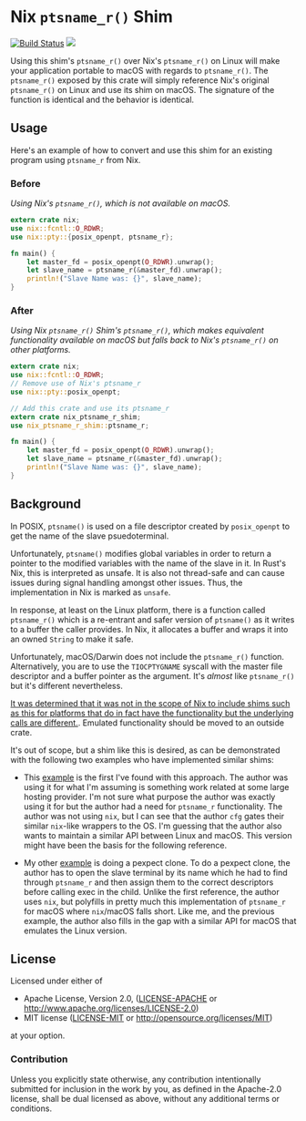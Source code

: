 # Nix `ptsname_r()` Shim

[![Build Status](https://travis-ci.org/Mobivity/nix-ptsname_r-shim.svg?branch=master)](https://travis-ci.org/Mobivity/nix-ptsname_r-shim)
[![](https://meritbadge.herokuapp.com/nix-ptsname_r-shim)](https://crates.io/crates/nix-ptsname_r-shim)

Using this shim's `ptsname_r()` over Nix's `ptsname_r()` on Linux will make your application portable to macOS with regards to `ptsname_r()`. The `ptsname_r()` exposed by this crate will simply reference Nix's original `ptsname_r()` on Linux and use its shim on macOS. The signature of the function is identical and the behavior is identical.

## Usage

Here's an example of how to convert and use this shim for an existing program using `ptsname_r` from Nix.

### Before

*Using Nix's `ptsname_r()`, which is not available on macOS.*

```rust
extern crate nix;
use nix::fcntl::O_RDWR;
use nix::pty::{posix_openpt, ptsname_r};

fn main() {
    let master_fd = posix_openpt(O_RDWR).unwrap();
    let slave_name = ptsname_r(&master_fd).unwrap();
    println!("Slave Name was: {}", slave_name);
}
```

### After

*Using Nix `ptsname_r()` Shim's `ptsname_r()`, which makes equivalent functionality available on macOS but falls back to Nix's `ptsname_r()` on other platforms.*

```rust
extern crate nix;
use nix::fcntl::O_RDWR;
// Remove use of Nix's ptsname_r
use nix::pty::posix_openpt;

// Add this crate and use its ptsname_r
extern crate nix_ptsname_r_shim;
use nix_ptsname_r_shim::ptsname_r;

fn main() {
    let master_fd = posix_openpt(O_RDWR).unwrap();
    let slave_name = ptsname_r(&master_fd).unwrap();
    println!("Slave Name was: {}", slave_name);
}
```

## Background

In POSIX, `ptsname()` is used on a file descriptor created by `posix_openpt` to get the name of the slave psuedoterminal.

Unfortunately, `ptsname()` modifies global variables in order to return a pointer to the modified variables with the name of the slave in it. In Rust's Nix, this is interpreted as unsafe. It is also not thread-safe and can cause issues during signal handling amongst other issues. Thus, the implementation in Nix is marked as `unsafe`.

In response, at least on the Linux platform, there is a function called `ptsname_r()` which is a re-entrant and safer version of `ptsname()` as it writes to a buffer the caller provides. In Nix, it allocates a buffer and wraps it into an owned `String` to make it safe.

Unfortunately, macOS/Darwin does not include the `ptsname_r()` function. Alternatively, you are to use the `TIOCPTYGNAME` syscall with the master file descriptor and a buffer pointer as the argument. It's _almost_ like `ptsname_r()` but it's different nevertheless.

[It was determined that it was not in the scope of Nix to include shims such as this for platforms that do in fact have the functionality but the underlying calls are different.](https://github.com/nix-rust/nix/pull/742). Emulated functionality should be moved to an outside crate.

It's out of scope, but a shim like this is desired, as can be demonstrated with the following two examples who have implemented similar shims:

* This [example](https://blog.tarq.io/ptsname-on-osx-with-rust/) is the first I've found with this approach. The author was using it for what I'm assuming is something work related at some large hosting provider. I'm not sure what purpose the author was exactly using it for but the author had a need for `ptsname_r` functionality.  The author was not using `nix`, but I can see that the author `cfg` gates their similar `nix`-like wrappers to the OS. I'm guessing that the author also wants to maintain a similar API between Linux and macOS. This version might have been the basis for the following reference.

* My other [example](https://github.com/philippkeller/rexpect/blob/a71dd02/src/process.rs#L67) is doing a pexpect clone. To do a pexpect clone, the author has to open the slave terminal by its name which he had to find through `ptsname_r` and then assign them to the correct descriptors before calling exec in the child. Unlike the first reference, the author uses `nix`, but polyfills in pretty much this implementation of `ptsname_r` for macOS where `nix`/macOS falls short. Like me, and the previous example, the author also fills in the gap with a similar API for macOS that emulates the Linux version.

## License

Licensed under either of

 * Apache License, Version 2.0, ([LICENSE-APACHE](LICENSE-APACHE) or http://www.apache.org/licenses/LICENSE-2.0)
 * MIT license ([LICENSE-MIT](LICENSE-MIT) or http://opensource.org/licenses/MIT)

at your option.

### Contribution

Unless you explicitly state otherwise, any contribution intentionally submitted
for inclusion in the work by you, as defined in the Apache-2.0 license, shall be dual licensed as above, without any
additional terms or conditions.
